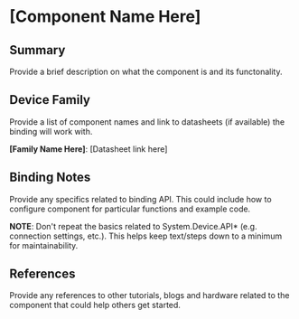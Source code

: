 ﻿# [Component Name Here]

## Summary
Provide a brief description on what the component is and its functonality.

## Device Family
Provide a list of component names and link to datasheets (if available) the binding will work with.

**[Family Name Here]**: [Datasheet link here]

## Binding Notes

Provide any specifics related to binding API.  This could include how to configure component for particular functions and example code.

**NOTE**:  Don't repeat the basics related to System.Device.API* (e.g. connection settings, etc.).  This helps keep text/steps down to a minimum for maintainability.

## References 
Provide any references to other tutorials, blogs and hardware related to the component that could help others get started.
